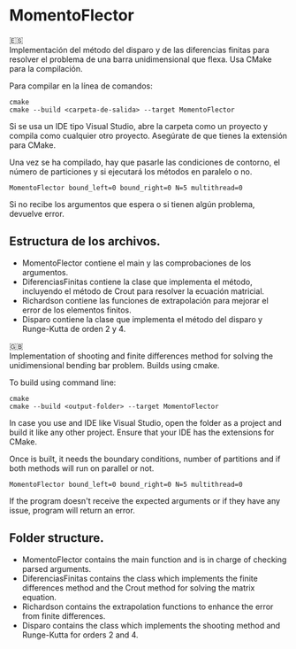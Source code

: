 # MomentoFlector

:es: \
Implementación del método del disparo y de las diferencias finitas para resolver el problema de una barra unidimensional que flexa. Usa CMake para la compilación.

Para compilar en la línea de comandos:

`cmake` \
`cmake --build <carpeta-de-salida> --target MomentoFlector`

Si se usa un IDE tipo Visual Studio, abre la carpeta como un proyecto y compila como cualquier otro proyecto. Asegúrate de que tienes la extensión para CMake.

Una vez se ha compilado, hay que pasarle las condiciones de contorno, el número de particiones y si ejecutará los métodos en paralelo o no.

`MomentoFlector bound_left=0 bound_right=0 N=5 multithread=0`

Si no recibe los argumentos que espera o si tienen algún problema, devuelve error.

## Estructura de los archivos.
- MomentoFlector contiene el main y las comprobaciones de los argumentos.
- DiferenciasFinitas contiene la clase que implementa el método, incluyendo el método de Crout para resolver la ecuación matricial.
- Richardson contiene las funciones de extrapolación para mejorar el error de los elementos finitos.
- Disparo contiene la clase que implementa el método del disparo y Runge-Kutta de orden 2 y 4.

:uk: \
Implementation of shooting and finite differences method for solving the unidimensional bending bar problem. Builds using cmake.

To build using command line:

`cmake` \
`cmake --build <output-folder> --target MomentoFlector`

In case you use and IDE like Visual Studio, open the folder as a project and build it like any other project. Ensure that your IDE has the extensions for CMake.

Once is built, it needs the boundary conditions, number of partitions and if both methods will run on parallel or not.

`MomentoFlector bound_left=0 bound_right=0 N=5 multithread=0`

If the program doesn't receive the expected arguments or if they have any issue, program will return an error.

## Folder structure.
- MomentoFlector contains the main function and is in charge of checking parsed arguments.
- DiferenciasFinitas contains the class which implements the finite differences method and the Crout method for solving the matrix equation.
- Richardson contains the extrapolation functions to enhance the error from finite differences.
- Disparo contains the class which implements the shooting method and Runge-Kutta for orders 2 and 4.